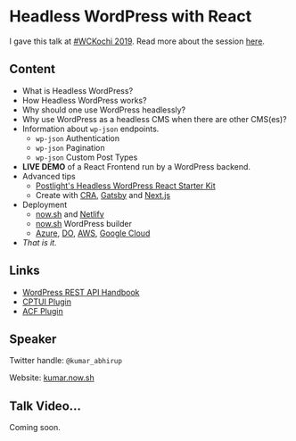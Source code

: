 # Headless WordPress with React

I gave this talk at [#WCKochi 2019](https://2019.kochi.wordcamp.org/session/headless-wordpress-with-react/). Read more about the session [here](https://2019.kochi.wordcamp.org/session/headless-wordpress-with-react/).

## Content

- What is Headless WordPress?
- How Headless WordPress works?
- Why should one use WordPress headlessly?
- Why use WordPress as a headless CMS when there are other CMS(es)?
- Information about `wp-json` endpoints.
  - `wp-json` Authentication
  - `wp-json` Pagination
  - `wp-json` Custom Post Types
- **LIVE DEMO** of a React Frontend run by a WordPress backend.
- Advanced tips
  - [Postlight's Headless WordPress React Starter Kit](https://github.com/postlight/headless-wp-starter)
  - Create with [CRA](https://github.com/facebook/create-react-app), [Gatsby](https://www.gatsbyjs.org) and [Next.js](https://nextjs.org/)
- Deployment
  - [now.sh](https://now.sh) and [Netlify](https://netlify.com)
  - [now.sh](https://now.sh) WordPress builder
  - [Azure](https://azure.microsoft.com), [DO](Digitalocean.com), [AWS](https://aws.amazon.com/), [Google Cloud](https://cloud.google.com)
- _That is it._

## Links
- [WordPress REST API Handbook](https://developer.wordpress.org/rest-api/)
- [CPTUI Plugin](https://wordpress.org/plugins/custom-post-type-ui/)
- [ACF Plugin](https://wordpress.org/plugins/advanced-custom-fields/)

## Speaker

Twitter handle: `@kumar_abhirup`

Website: [kumar.now.sh](https://kumar.now.sh)

## Talk Video...

Coming soon.